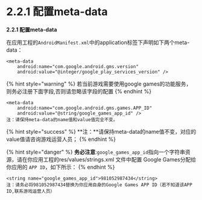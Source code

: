 # 2.2.1 配置meta-data



**2.2.1 配置meta-data**

在应用工程的`AndroidManifest.xml`中的application标签下声明如下两个meta-data：

```text
<meta-data
    android:name="com.google.android.gms.version"
    android:value="@integer/google_play_services_version" />
```

{% hint style="warning" %}
若当前游戏需要使用google games的功能服务，则务必注册下面字段,否则请忽略该字段的配置
{% endhint %}

```text
<meta-data
    android:name="com.google.android.gms.games.APP_ID"
    android:value="@string/google_games_app_id" />
注：请保持meta-data的name值和value值完全不变。
```

{% hint style="success" %}
**注：**请保持meta-data的name值不变，对应的value值请咨询游戏运营人员；
{% endhint %}

{% hint style="danger" %}
**务必注意**:`google_games_app_id`指向一个字符串资源，请在你应用工程的res/values/strings.xml 文件中配置 Google Games分配给你应用的 `APP ID`，如下所示：
{% endhint %}

```text
<string name="google_games_app_id">981052987434</string>
注：请务必将981052987434替换为你应用自身的Google Games APP ID（若不知道该APP ID,联系游戏运营人员）
```

